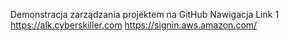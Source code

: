 Demonstracja zarządzania projektem na GitHub
Nawigacja
Link 1
https://alk.cyberskiller.com
https://signin.aws.amazon.com/
